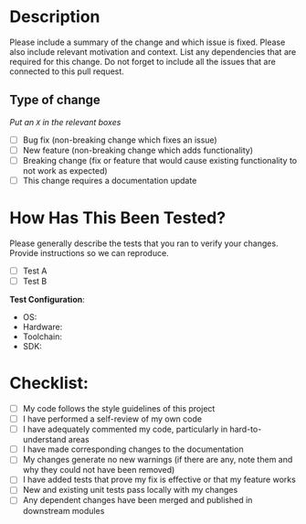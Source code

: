 # Description

Please include a summary of the change and which issue is fixed. Please also include relevant motivation and context. List any dependencies that are required for this change.
Do not forget to include all the issues that are connected to this pull request.

## Type of change

_Put an `X` in the relevant boxes_

- [ ] Bug fix (non-breaking change which fixes an issue)
- [ ] New feature (non-breaking change which adds functionality)
- [ ] Breaking change (fix or feature that would cause existing functionality to not work as expected)
- [ ] This change requires a documentation update

# How Has This Been Tested?

Please generally describe the tests that you ran to verify your changes. Provide instructions so we can reproduce.

- [ ] Test A
- [ ] Test B

**Test Configuration**:
* OS:
* Hardware:
* Toolchain:
* SDK:

# Checklist:

- [ ] My code follows the style guidelines of this project
- [ ] I have performed a self-review of my own code
- [ ] I have adequately commented my code, particularly in hard-to-understand areas
- [ ] I have made corresponding changes to the documentation
- [ ] My changes generate no new warnings (if there are any, note them and why they could not have been removed)
- [ ] I have added tests that prove my fix is effective or that my feature works
- [ ] New and existing unit tests pass locally with my changes
- [ ] Any dependent changes have been merged and published in downstream modules
